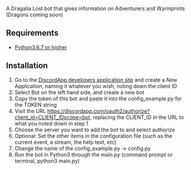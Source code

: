 A Dragalia Lost bot that gives information on Adventurers and Wyrmprints (Dragons coming soon)

## Requirements
- [Python3.6.7 or higher](https://www.python.org/)

## Installation 
1. Go to the [DiscordApp developers application site](https://discordapp.com/developers/applications) and create a New Application, naming it whatever you wish, noting down the client ID
2. Select Bot on the left hand side, and create a new bot
3. Copy the token of this bot and paste it into the config_example.py for the TOKEN string
4. Visit the URL https://discordapp.com/oauth2/authorize?client_id=CLIENT_IDscope=bot, replacing the CLIENT_ID in the URL to what you noted down in step 1
5. Choose the server you want to add the bot to and select authorize
6. Optional: Set the other items in the configuration file (such as the current event, a stream, the help text, etc)
7. Change the name of the config_example.py -> config.py
8. Run the bot in Python3 through the main.py (command prompt or terminal, python3 main.py)